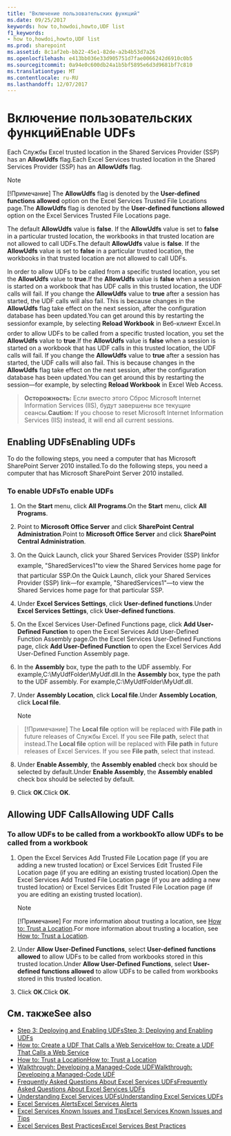 ```yaml
---
title: "Включение пользовательских функций"
ms.date: 09/25/2017
keywords: how to,howdoi,howto,UDF list
f1_keywords:
- how to,howdoi,howto,UDF list
ms.prod: sharepoint
ms.assetid: 8c1af2eb-bb22-45e1-82de-a2b4b53d7a26
ms.openlocfilehash: e413bb036e33d905751d7fae0066242d6910c0b5
ms.sourcegitcommit: 0a94e0c600db24a1b5bf5895e6d3d9681bf7c810
ms.translationtype: MT
ms.contentlocale: ru-RU
ms.lasthandoff: 12/07/2017
---
```

# <a name="enable-udfs"></a><span data-ttu-id="54e38-103">Включение пользовательских функций</span><span class="sxs-lookup"><span data-stu-id="54e38-103">Enable UDFs</span></span>

<span data-ttu-id="54e38-104">Each Службы Excel trusted location in the Shared Services Provider (SSP) has an **AllowUdfs** flag.</span><span class="sxs-lookup"><span data-stu-id="54e38-104">Each Excel Services trusted location in the Shared Services Provider (SSP) has an **AllowUdfs** flag.</span></span>
  
> [!NOTE]
> <span data-ttu-id="54e38-105">[!Примечание] The **AllowUdfs** flag is denoted by the **User-defined functions allowed** option on the Excel Services Trusted File Locations page.</span><span class="sxs-lookup"><span data-stu-id="54e38-105">The **AllowUdfs** flag is denoted by the **User-defined functions allowed** option on the Excel Services Trusted File Locations page.</span></span>
  
    
    


<span data-ttu-id="54e38-p101">The default **AllowUdfs** value is **false**. If the **AllowUdfs** value is set to **false** in a particular trusted location, the workbooks in that trusted location are not allowed to call UDFs.</span><span class="sxs-lookup"><span data-stu-id="54e38-p101">The default **AllowUdfs** value is **false**. If the **AllowUdfs** value is set to **false** in a particular trusted location, the workbooks in that trusted location are not allowed to call UDFs.</span></span>
  
    
    

<span data-ttu-id="54e38-p102">In order to allow UDFs to be called from a specific trusted location, you set the **AllowUdfs** value to **true**.If the **AllowUdfs** value is **false** when a session is started on a workbook that has UDF calls in this trusted location, the UDF calls will fail. If you change the **AllowUdfs** value to **true** after a session has started, the UDF calls will also fail. This is because changes in the **AllowUdfs** flag take effect on the next session, after the configuration database has been updated.You can get around this by restarting the sessionfor example, by selecting **Reload Workbook** in Веб-клиент Excel.</span><span class="sxs-lookup"><span data-stu-id="54e38-p102">In order to allow UDFs to be called from a specific trusted location, you set the **AllowUdfs** value to **true**.If the **AllowUdfs** value is **false** when a session is started on a workbook that has UDF calls in this trusted location, the UDF calls will fail. If you change the **AllowUdfs** value to **true** after a session has started, the UDF calls will also fail. This is because changes in the **AllowUdfs** flag take effect on the next session, after the configuration database has been updated.You can get around this by restarting the session—for example, by selecting **Reload Workbook** in Excel Web Access.</span></span>
> <span data-ttu-id="54e38-111">**Осторожность:** Если вместо этого Сброс Microsoft Internet Information Services (IIS), будут завершены все текущие сеансы.</span><span class="sxs-lookup"><span data-stu-id="54e38-111">**Caution:** If you choose to reset Microsoft Internet Information Services (IIS) instead, it will end all current sessions.</span></span> 
  
    
    


## <a name="enabling-udfs"></a><span data-ttu-id="54e38-112">Enabling UDFs</span><span class="sxs-lookup"><span data-stu-id="54e38-112">Enabling UDFs</span></span>

<span data-ttu-id="54e38-113">To do the following steps, you need a computer that has Microsoft SharePoint Server 2010 installed.</span><span class="sxs-lookup"><span data-stu-id="54e38-113">To do the following steps, you need a computer that has Microsoft SharePoint Server 2010 installed.</span></span>
  
    
    

### <a name="to-enable-udfs"></a><span data-ttu-id="54e38-114">To enable UDFs</span><span class="sxs-lookup"><span data-stu-id="54e38-114">To enable UDFs</span></span>


1. <span data-ttu-id="54e38-115">On the **Start** menu, click **All Programs**.</span><span class="sxs-lookup"><span data-stu-id="54e38-115">On the **Start** menu, click **All Programs**.</span></span> 
    
  
2. <span data-ttu-id="54e38-116">Point to **Microsoft Office Server** and click **SharePoint Central Administration**.</span><span class="sxs-lookup"><span data-stu-id="54e38-116">Point to **Microsoft Office Server** and click **SharePoint Central Administration**.</span></span> 
    
  
3. <span data-ttu-id="54e38-117">On the Quick Launch, click your Shared Services Provider (SSP) linkfor example, "SharedServices1"to view the Shared Services home page for that particular SSP.</span><span class="sxs-lookup"><span data-stu-id="54e38-117">On the Quick Launch, click your Shared Services Provider (SSP) link—for example, "SharedServices1"—to view the Shared Services home page for that particular SSP.</span></span>
    
  
4. <span data-ttu-id="54e38-118">Under **Excel Services Settings**, click **User-defined functions**.</span><span class="sxs-lookup"><span data-stu-id="54e38-118">Under **Excel Services Settings**, click **User-defined functions**.</span></span> 
    
  
5. <span data-ttu-id="54e38-119">On the Excel Services User-Defined Functions page, click **Add User-Defined Function** to open the Excel Services Add User-Defined Function Assembly page.</span><span class="sxs-lookup"><span data-stu-id="54e38-119">On the Excel Services User-Defined Functions page, click **Add User-Defined Function** to open the Excel Services Add User-Defined Function Assembly page.</span></span>
    
  
6. <span data-ttu-id="54e38-p103">In the **Assembly** box, type the path to the UDF assembly. For example,C:\\MyUdfFolder\\MyUdf.dll.</span><span class="sxs-lookup"><span data-stu-id="54e38-p103">In the **Assembly** box, type the path to the UDF assembly. For example,C:\\MyUdfFolder\\MyUdf.dll.</span></span>
    
  
7. <span data-ttu-id="54e38-122">Under **Assembly Location**, click **Local file**.</span><span class="sxs-lookup"><span data-stu-id="54e38-122">Under **Assembly Location**, click **Local file**.</span></span>
    
    > [!NOTE]
  > <span data-ttu-id="54e38-p104">[!Примечание] The **Local file** option will be replaced with **File path** in future releases of Службы Excel. If you see **File path**, select that instead.</span><span class="sxs-lookup"><span data-stu-id="54e38-p104">The **Local file** option will be replaced with **File path** in future releases of Excel Services. If you see **File path**, select that instead.</span></span>   
  
8. <span data-ttu-id="54e38-125">Under **Enable Assembly**, the **Assembly enabled** check box should be selected by default.</span><span class="sxs-lookup"><span data-stu-id="54e38-125">Under **Enable Assembly**, the **Assembly enabled** check box should be selected by default.</span></span>
    
  
9. <span data-ttu-id="54e38-126">Click **OK**.</span><span class="sxs-lookup"><span data-stu-id="54e38-126">Click **OK**.</span></span>
    
  

## <a name="allowing-udf-calls"></a><span data-ttu-id="54e38-127">Allowing UDF Calls</span><span class="sxs-lookup"><span data-stu-id="54e38-127">Allowing UDF Calls</span></span>


### <a name="to-allow-udfs-to-be-called-from-a-workbook"></a><span data-ttu-id="54e38-128">To allow UDFs to be called from a workbook</span><span class="sxs-lookup"><span data-stu-id="54e38-128">To allow UDFs to be called from a workbook</span></span>


1. <span data-ttu-id="54e38-129">Open the Excel Services Add Trusted File Location page (if you are adding a new trusted location) or Excel Services Edit Trusted File Location page (if you are editing an existing trusted location).</span><span class="sxs-lookup"><span data-stu-id="54e38-129">Open the Excel Services Add Trusted File Location page (if you are adding a new trusted location) or Excel Services Edit Trusted File Location page (if you are editing an existing trusted location).</span></span> 
    
    > [!NOTE]
    > <span data-ttu-id="54e38-130">[!Примечание] For more information about trusting a location, see  [How to: Trust a Location](how-to-trust-a-location.md).</span><span class="sxs-lookup"><span data-stu-id="54e38-130">For more information about trusting a location, see  [How to: Trust a Location](how-to-trust-a-location.md).</span></span> 

2. <span data-ttu-id="54e38-131">Under **Allow User-Defined Functions**, select **User-defined functions allowed** to allow UDFs to be called from workbooks stored in this trusted location.</span><span class="sxs-lookup"><span data-stu-id="54e38-131">Under **Allow User-Defined Functions**, select **User-defined functions allowed** to allow UDFs to be called from workbooks stored in this trusted location.</span></span>
    
  
3. <span data-ttu-id="54e38-132">Click **OK**.</span><span class="sxs-lookup"><span data-stu-id="54e38-132">Click **OK**.</span></span>
    
  

## <a name="see-also"></a><span data-ttu-id="54e38-133">См. также</span><span class="sxs-lookup"><span data-stu-id="54e38-133">See also</span></span>

- [<span data-ttu-id="54e38-134">Step 3: Deploying and Enabling UDFs</span><span class="sxs-lookup"><span data-stu-id="54e38-134">Step 3: Deploying and Enabling UDFs</span></span>](step-3-deploying-and-enabling-udfs.md)
- [<span data-ttu-id="54e38-135">How to: Create a UDF That Calls a Web Service</span><span class="sxs-lookup"><span data-stu-id="54e38-135">How to: Create a UDF That Calls a Web Service</span></span>](how-to-create-a-udf-that-calls-a-web-service.md)
- [<span data-ttu-id="54e38-136">How to: Trust a Location</span><span class="sxs-lookup"><span data-stu-id="54e38-136">How to: Trust a Location</span></span>](how-to-trust-a-location.md)
- [<span data-ttu-id="54e38-137">Walkthrough: Developing a Managed-Code UDF</span><span class="sxs-lookup"><span data-stu-id="54e38-137">Walkthrough: Developing a Managed-Code UDF</span></span>](walkthrough-developing-a-managed-code-udf.md)
- [<span data-ttu-id="54e38-138">Frequently Asked Questions About Excel Services UDFs</span><span class="sxs-lookup"><span data-stu-id="54e38-138">Frequently Asked Questions About Excel Services UDFs</span></span>](frequently-asked-questions-about-excel-services-udfs.md)
- [<span data-ttu-id="54e38-139">Understanding Excel Services UDFs</span><span class="sxs-lookup"><span data-stu-id="54e38-139">Understanding Excel Services UDFs</span></span>](understanding-excel-services-udfs.md)
- [<span data-ttu-id="54e38-140">Excel Services Alerts</span><span class="sxs-lookup"><span data-stu-id="54e38-140">Excel Services Alerts</span></span>](excel-services-alerts.md)
- [<span data-ttu-id="54e38-141">Excel Services Known Issues and Tips</span><span class="sxs-lookup"><span data-stu-id="54e38-141">Excel Services Known Issues and Tips</span></span>](excel-services-known-issues-and-tips.md)
- [<span data-ttu-id="54e38-142">Excel Services Best Practices</span><span class="sxs-lookup"><span data-stu-id="54e38-142">Excel Services Best Practices</span></span>](excel-services-best-practices.md)
